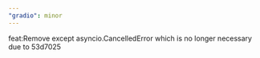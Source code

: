 ```yaml
---
"gradio": minor
---
```


feat:Remove except asyncio.CancelledError which is no longer necessary due to 53d7025
